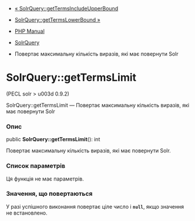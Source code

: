 - [«
SolrQuery::getTermsIncludeUpperBound](solrquery.gettermsincludeupperbound.md)
- [SolrQuery::getTermsLowerBound »](solrquery.gettermslowerbound.md)

- [PHP Manual](index.md)
- [SolrQuery](class.solrquery.md)
- Повертає максимальну кількість виразів, які має повернути
Solr

# SolrQuery::getTermsLimit

(PECL solr \> u003d 0.9.2)

SolrQuery::getTermsLimit — Повертає максимальну кількість виразів,
які має повернути Solr

### Опис

public **SolrQuery::getTermsLimit**(): int

Повертає максимальну кількість виразів, які має повернути
Solr.

### Список параметрів

Ця функція не має параметрів.

### Значення, що повертаються

У разі успішного виконання повертає ціле число і **`null`**, якщо
значення не встановлено.
